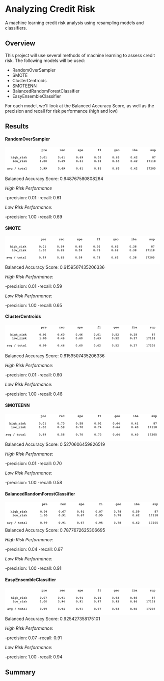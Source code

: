 # Analyzing Credit Risk

A machine learning credit risk analysis using resampling models and classifiers.

## Overview
This project will use several methods of machine learning to assess credit risk. The following models will be used:
- RandomOverSampler
- SMOTE
- ClusterCentroids
- SMOTEENN
- BalancedRandomForestClassifier
- EasyEnsembleClassifier

For each model, we'll look at the Balanced Accuracy Score, as well as the precision and recall for risk performance (high and low)


## Results
#### RandomOverSampler
![ROS](https://github.com/tech-neault/Credit_Risk_Analysis/blob/main/Images/randomoversampling.png)
Balanced Accuracy Score: 0.648767580808264

<i> High Risk Performance</i>

-precision: 0.01 
-recall: 0.61  

<i>Low Risk Performance:</i>

-precision: 1.00 
-recall: 0.69 

#### SMOTE
![SMT](https://github.com/tech-neault/Credit_Risk_Analysis/blob/main/Images/SMOTEoversampling.png)
Balanced Accuracy Score: 0.6159507435206336

<i>High Risk Performance:</i>

-precision: 0.01 
-recall: 0.59 

<i>Low Risk Performance:</i>

-precision: 1.00 
-recall: 0.65 

#### ClusterCentroids
![CC](https://github.com/tech-neault/Credit_Risk_Analysis/blob/main/Images/ClusterCentroids.png)
Balanced Accuracy Score: 0.6159507435206336

<i>High Risk Performance:</i>

-precision: 0.01 
-recall: 0.60 

<i>Low Risk Performance:</i>

-precision: 1.00
-recall: 0.46 

#### SMOTEENN
![SMTNN](https://github.com/tech-neault/Credit_Risk_Analysis/blob/main/Images/SMOTEENNsampling.png)
Balanced Accuracy Score: 0.5270606459826519

<i>High Risk Performance:</i>

-precision: 0.01 
-recall: 0.70 

<i>Low Risk Performance:</i>

-precision: 1.00 
-recall: 0.58 

#### BalancedRandomForestClassifier
![BRFC](https://github.com/tech-neault/Credit_Risk_Analysis/blob/main/Images/BalancedRandomForestClassification.png)
Balanced Accuracy Score: 0.7877672625306695

<i>High Risk Performance:</i>

-precision: 0.04 
-recall: 0.67 

<i>Low Risk Performance:</i>

-precision: 1.00 
-recall: 0.91 

#### EasyEnsembleClassifier
![EEC](https://github.com/tech-neault/Credit_Risk_Analysis/blob/main/Images/EasyEnsembleClassifier.png)
Balanced Accuracy Score: 0.925427358175101

<i>High Risk Performance:</i>

-precision: 0.07 
-recall: 0.91 

<i>Low Risk Performance:</i>

-precision: 1.00
-recall: 0.94


## Summary 



